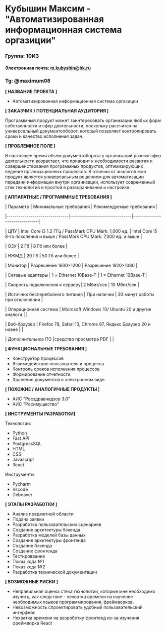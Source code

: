 # Кубышин Максим - "Автоматизированная информационная система оргазиции"


### Группа: 10И3
#### Электронная почта: m.kubyshin@bk.ru
### Tg: @maximum08


**[ НАЗВАНИЕ ПРОЕКТА ]**
* Автоматизированная информационная система оргазиции


**[ ЗАКАЗЧИК / ПОТЕНЦИАЛЬНАЯ АУДИТОРИЯ ]**

Программный продукт может заинтересовать организации любых форм собственности и сфер деятельности, поскольку рассчитан на универсальный документооборот, который позволяет контролировать сроки и качество исполнения задач.

**[ ПРОБЛЕМНОЕ ПОЛЕ ]**

В настоящее время обьем документоборота у организаций разных сфер деятельности возрастает, что приводит к необходимости развития и совершенствования программных продуктов, оптимизирующих ведение организационных  процессов. В отличии от аналогов мой продукт является универсальным решением для автоматизации передачи информации внутри организации, использует современный стек технологий и простой в разворачивании и настройке.


**[ АППАРАТНЫЕ / ПРОГРАММНЫЕ ТРЕБОВАНИЯ ]** 

| Параметр                      | Минимальные требования       | Рекомендуемые требования     |

|-------------------------------|-------------------------------|-------------------------------|

| ЦПУ                           | Intel Core i3 1.2 ГГц / PassMark CPU Mark: 1,000 ед. | Intel Core i5 8-го поколения и выше / PassMark CPU Mark: 7,000 ед. и выше |

| ОЗУ                           | 2 Гб                         | 8 Гб или более                |

| НЖМД                          | 20 Гб                        | 50 Гб или более               |

| Монитор                       | Разрешение 1600×1200         | Разрешение 1920×1080          |

| Сетевые адаптеры              | 1 × Ethernet 10Base-T        | 1 × Ethernet 10Base-T         |

| Скорость подключения к серверу| 2 Мбит/сек                   | 10 Мбит/сек                   |

| Источник бесперебойного питания | При наличии                | 30 минут работы при отключении |

| Операционная система          | Microsoft Windows 10/ Ubuntu 20 и другие аналоги        |                               |

| Веб-браузер                   | Firefox 78, Safari 13, Chrome 87, Яндекс.Браузер 20 и новее | |

| Дополнительное ПО             |средство просмотра PDF | |

**[ ФУНКЦИОНАЛЬНЫЕ ТРЕБОВАНИЯ ]**
* Конструктор процессов
* Взаимодействие пользователя и процесса
* Контроль сроков исполнения процессов
* Формирование отчетности 
* Хранение документов в электронном виде


**[ ПОХОЖИЕ / АНАЛОГИЧНЫЕ ПРОДУКТЫ ]**
* АИС "Росздравнадзор 3.0"
* АИС "Росимущество"

**[ ИНСТРУМЕНТЫ РАЗРАБОТКИ]**

Технологии:
* Python
* Fast API
* PostgressSQL
* HTML
* CSS
* Javascript
* React

Инструменты:
* Pycharm
* Vscode
* Debeaver



**[ ЭТАПЫ РАЗРАБОТКИ ]**
*   Анализ предметной области 
*   Подача заявки 
*   Разработка пользовательских сценариев
*	Создание архитектуры бэкенда 
*   Разработка моделей базы данных
*   Создание архитектуры фронтенда
*   Создание бэкенда 
*   Создание фронтенда
*   Тестироввание
*   Показ кода №1
*   Показ кода №2
*   Разработка технической документации 



**[ ВОЗМОЖНЫЕ РИСКИ ]**
*  Неправильная оценка стека технологий, которые мне необходимо изучить, как следствие – нехватка времени на изучение необходимых языков программирования, фреймворков.
*  Невозможность спроектировать удобный пользовательский интерфейс 
*  Нехватка времени на разроботку фронтенд из-за изучения фреймворка React
